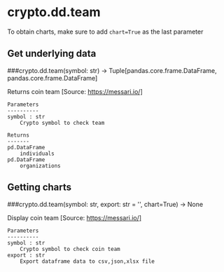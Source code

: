 # crypto.dd.team

To obtain charts, make sure to add `chart=True` as the last parameter

## Get underlying data 
###crypto.dd.team(symbol: str) -> Tuple[pandas.core.frame.DataFrame, pandas.core.frame.DataFrame]

Returns coin team
    [Source: https://messari.io/]

    Parameters
    ----------
    symbol : str
        Crypto symbol to check team

    Returns
    -------
    pd.DataFrame
        individuals
    pd.DataFrame
        organizations

## Getting charts 
###crypto.dd.team(symbol: str, export: str = '', chart=True) -> None

Display coin team
    [Source: https://messari.io/]

    Parameters
    ----------
    symbol : str
        Crypto symbol to check coin team
    export : str
        Export dataframe data to csv,json,xlsx file

